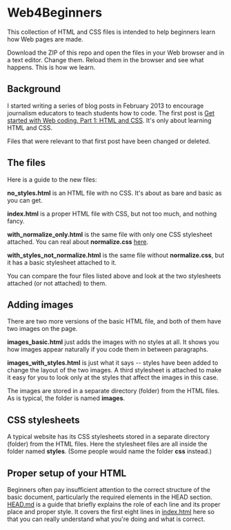 # Web4Beginners

This collection of HTML and CSS files is intended to help beginners learn how Web pages are made.

Download the ZIP of this repo and open the files in your Web browser and in a text editor. Change them. Reload them in the browser and see what happens. This is how we learn.

## Background

I started writing a series of blog posts in February 2013 to encourage journalism educators to teach students how to code. The first post is [Get started with Web coding. Part 1: HTML and CSS](http://mindymcadams.com/tojou/2013/get-started-with-web-coding-part-1-html-and-css/). It's only about learning HTML and CSS.

Files that were relevant to that first post have been changed or deleted. 

## The files

Here is a guide to the new files:

**no_styles.html** is an HTML file with no CSS. It's about as bare and basic as you can get.

**index.html** is a proper HTML file with CSS, but not too much, and nothing fancy.

**with_normalize_only.html** is the same file with only one CSS stylesheet attached. You can real about **normalize.css** [here](http://nicolasgallagher.com/about-normalize-css/).

**with_styles_not_normalize.html** is the same file without **normalize.css**, but it has a basic stylesheet attached to it.

You can compare the four files listed above and look at the two stylesheets attached (or not attached) to them.

## Adding images

There are two more versions of the basic HTML file, and both of them have two images on the page.

**images_basic.html** just adds the images with no styles at all. It shows you how images appear naturally if you code them in between paragraphs.

**images_with_styles.html** is just what it says -- styles have been added to change the layout of the two images. A third stylesheet is attached to make it easy for you to look only at the styles that affect the images in this case.

The images are stored in a separate directory (folder) from the HTML files. As is typical, the folder is named **images**.

## CSS stylesheets

A typical website has its CSS stylesheets stored in a separate directory (folder) from the HTML files. Here the stylesheet files are all inside the folder named **styles**. (Some people would name the folder **css** instead.)

## Proper setup of your HTML

Beginners often pay insufficient attention to the correct structure of the basic document, particularly the required elements in the HEAD section. [HEAD.md](HEAD.md) is a guide that briefly explains the role of each line and its proper place and proper style. It covers the first eight lines in [index.html](index.html) here so that you can really understand what you're doing and what is correct. 


